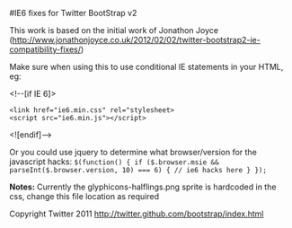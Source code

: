 #IE6 fixes for Twitter BootStrap v2

This work is based on the initial work of Jonathon Joyce (http://www.jonathonjoyce.co.uk/2012/02/02/twitter-bootstrap2-ie-compatibility-fixes/)

Make sure when using this to use conditional IE statements in your HTML, eg:

&lt;!--[if IE 6]&gt;   
 
	<link href="ie6.min.css" rel="stylesheet>
	<script src="ie6.min.js"></script>
	
&lt;![endif]--&gt;


Or you could use jquery to determine what browser/version for the javascript hacks:
`
$(function() {
	if ($.browser.msie && parseInt($.browser.version, 10) === 6) {
		// ie6 hacks here
	}
});
`

**Notes:** Currently the glyphicons-halflings.png sprite is hardcoded in the css, change this file location as required

Copyright Twitter 2011
http://twitter.github.com/bootstrap/index.html
